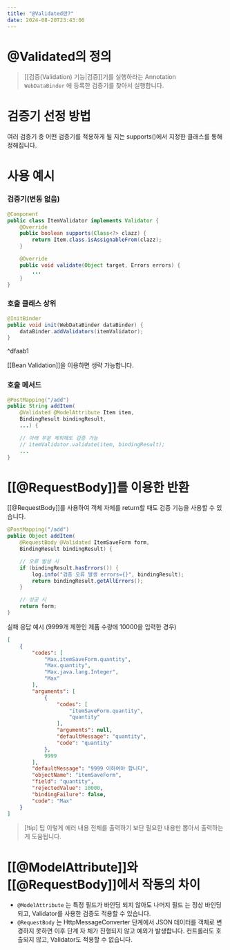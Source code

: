 ```yaml
---
title: "@Validated란?"
date: 2024-08-20T23:43:00
---
```


# @Validated의 정의

> [[검증(Validation) 기능|검증]]기를 실행하라는 Annotation<br>`WebDataBinder` 에 등록한 검증기를 찾아서 실행합니다.

# 검증기 선정 방법

여러 검증기 중 어떤 검증기를 적용하게 될 지는 supports()에서 지정한 클래스를 통해 정해집니다.

# 사용 예시
### 검증기(변동 없음)
```java
@Component
public class ItemValidator implements Validator {
    @Override    
    public boolean supports(Class<?> clazz) {
        return Item.class.isAssignableFrom(clazz);
    }

	@Override
	public void validate(Object target, Errors errors) {
		...
	}
}
```
### 호출 클래스 상위
```java
@InitBinder
public void init(WebDataBinder dataBinder) {
    dataBinder.addValidators(itemValidator);
}
```

^dfaab1

[[Bean Validation]]을 이용하면 생략 가능합니다.

### 호출 메서드
```java
@PostMapping("/add")
public String addItem(
	@Validated @ModelAttribute Item item, 
	BindingResult bindingResult, 
	...) {

	// 아래 부분 제외해도 검증 가능
	// itemValidator.validate(item, bindingResult);
	...
}
```

# [[@RequestBody]]를 이용한 반환

[[@RequestBody]]를 사용하여 객체 자체를 return할 때도 검증 기능을 사용할 수 있습니다.
```java
@PostMapping("/add")
public Object addItem(
	@RequestBody @Validated ItemSaveForm form, 
	BindingResult bindingResult) { 

	// 오류 발생 시
	if (bindingResult.hasErrors()) {  
		log.info("검증 오류 발생 errors={}", bindingResult); 
		return bindingResult.getAllErrors();
	}

	// 성공 시
    return form;
}
```

실패 응답 예시 (9999개 제한인 제품 수량에 10000을 입력한 경우)
```json
[  
	{
		"codes": [
		    "Max.itemSaveForm.quantity",
		    "Max.quantity",
		    "Max.java.lang.Integer",
		    "Max"
		],
		"arguments": [
			{
				"codes": [
			        "itemSaveForm.quantity",
					"quantity"
				],        
				"arguments": null,
			    "defaultMessage": "quantity",
			    "code": "quantity"
			},
			9999
		],  
		"defaultMessage": "9999 이하여야 합니다", 
		"objectName": "itemSaveForm", 
		"field": "quantity",  
		"rejectedValue": 10000, 
		"bindingFailure": false,  
		"code": "Max"
	}
]
```
>[!tip] 팁
>이렇게 에러 내용 전체를 출력하기 보단 필요한 내용만 뽑아서 출력하는게 도움됩니다.

# [[@ModelAttribute]]와 [[@RequestBody]]에서 작동의 차이

- `@ModelAttribute` 는 특정 필드가 바인딩 되지 않아도 나머지 필드 는 정상 바인딩 되고, Validator를 사용한 검증도 적용할 수 있습니다.  
- `@RequestBody` 는 HttpMessageConverter 단계에서 JSON 데이터를 객체로 변경하지 못하면 이후 단계 자 체가 진행되지 않고 예외가 발생합니다. 컨트롤러도 호출되지 않고, Validator도 적용할 수 없습니다.
